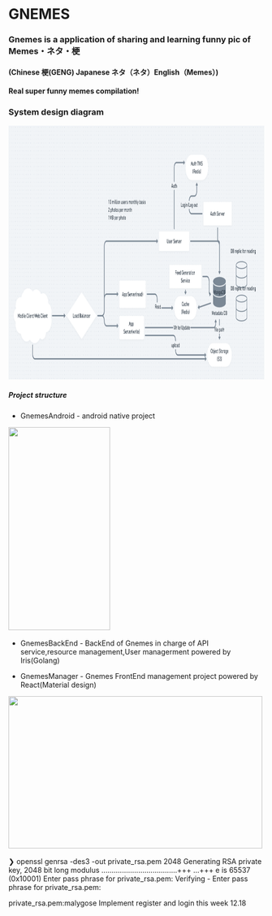 

# GNEMES

### Gnemes is a application of sharing and learning funny pic of Memes・ネタ・梗
#### (Chinese 梗(GENG) Japanese ネタ（ネタ）English（Memes）) 
#### Real super funny memes compilation!
### System design diagram
  <img width="1800" height="500" src="https://github.com/Trilingual-byford/Gnemes-Memes/blob/master/doc/GnemesSystemDesign1.0.png?raw=true" />

##### Project structure

- GnemesAndroid - android native project
<img width="200" height="400" src="https://github.com/Trilingual-byford/GNEMES/blob/master/Document/31598533502_.pic_hd.jpg?raw=true" />

- GnemesBackEnd - BackEnd of Gnemes in charge of API service,resource management,User managerment powered by Iris(Golang)

- GnemesManager - Gnemes FrontEnd management project powered by React(Material design)
<img width="500" height="300" src="https://github.com/Trilingual-byford/GNEMES/blob/master/Document/Screen%20Shot%202020-08-27%20at%2022.03.57.png?raw=true" />


❯ openssl genrsa -des3 -out private_rsa.pem 2048
Generating RSA private key, 2048 bit long modulus
.....................................+++
...+++
e is 65537 (0x10001)
Enter pass phrase for private_rsa.pem:
Verifying - Enter pass phrase for private_rsa.pem:

private_rsa.pem:malygose
Implement register and login this week 12.18
